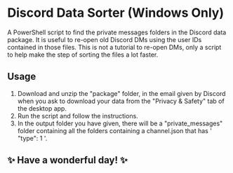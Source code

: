 # Discord Data Sorter (Windows Only)

A PowerShell script to find the private messages folders in the Discord data package. It is useful to re-open old Discord DMs using the user IDs contained in those files. This is not a tutorial to re-open DMs, only a script to help make the step of sorting the files a lot faster.

## Usage

1. Download and unzip the "package" folder, in the email given by Discord when you ask to download your data from the "Privacy & Safety" tab of the desktop app.
2. Run the script and follow the instructions.
3. In the output folder you have given, there will be a "private_messages" folder containing all the folders containing a channel.json that has ' "type": 1 '.

## ✨ Have a wonderful day! ✨

